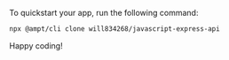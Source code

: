 To quickstart your app, run the following command: 

```bash
npx @ampt/cli clone will834268/javascript-express-api
```

Happy coding!